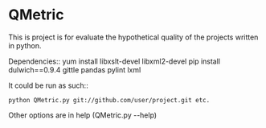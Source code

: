 QMetric
=======

This is project is for evaluate the hypothetical quality of the projects written in python.

Dependencies:: 
    yum install libxslt-devel libxml2-devel
    pip install dulwich==0.9.4 gittle pandas pylint lxml

It could be run as such::

    python QMetric.py git://github.com/user/project.git etc.

Other options are in help (QMetric.py --help)
